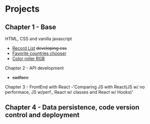 # Projects

Chapter 1 - Base 
  -
 HTML, CSS and vanilla javascript
  - [Record List](https://rev0lts.github.io/fullstack-bootcamp/chapter01/class09/) ~~developing css~~
  - [Favorite countries chooser](https://rev0lts.github.io/fullstack-bootcamp/chapter01/class17/)
  - [Color roller RGB](https://rev0lts.github.io/fullstack-bootcamp/chapter01/handsOn/)
  
Chapter 2 - API development
  - ~~sadface~~

Chapter 3 - FrontEnd with React
 -'Comparing JS with React(JS w/ no performace, JS w/perf., React w/ classes and React w/ Hooks)'

Chapter 4 - Data persistence, code version control and deployment
 -
